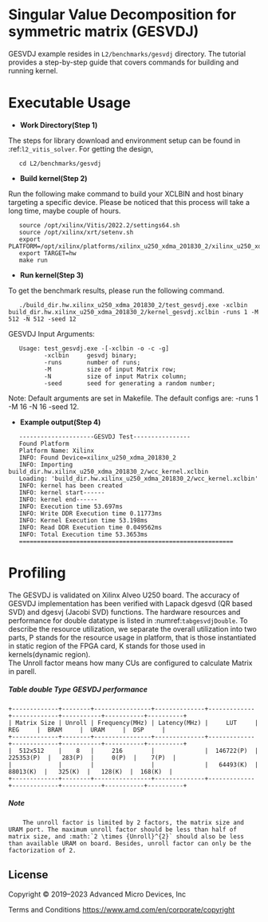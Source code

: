 Singular Value Decomposition for symmetric matrix (GESVDJ)
==========================================================

GESVDJ example resides in ``L2/benchmarks/gesvdj`` directory. The tutorial provides a step-by-step guide that covers commands for building and running kernel.

Executable Usage
================

* **Work Directory(Step 1)**

The steps for library download and environment setup can be found in :ref:`l2_vitis_solver`. For getting the design,

```
   cd L2/benchmarks/gesvdj
```

* **Build kernel(Step 2)**

Run the following make command to build your XCLBIN and host binary targeting a specific device. Please be noticed that this process will take a long time, maybe couple of hours.

```
   source /opt/xilinx/Vitis/2022.2/settings64.sh
   source /opt/xilinx/xrt/setenv.sh
   export PLATFORM=/opt/xilinx/platforms/xilinx_u250_xdma_201830_2/xilinx_u250_xdma_201830_2.xpfm
   export TARGET=hw
   make run 
```

* **Run kernel(Step 3)**

To get the benchmark results, please run the following command.

```
   ./build_dir.hw.xilinx_u250_xdma_201830_2/test_gesvdj.exe -xclbin build_dir.hw.xilinx_u250_xdma_201830_2/kernel_gesvdj.xclbin -runs 1 -M 512 -N 512 -seed 12 
```

GESVDJ Input Arguments:

```
   Usage: test_gesvdj.exe -[-xclbin -o -c -g]
          -xclbin     gesvdj binary;
          -runs       number of runs; 
          -M          size of input Matrix row; 
          -N          size of input Matrix column;
          -seed       seed for generating a random number;
```

Note: Default arguments are set in Makefile. The default configs are: -runs 1 -M 16 -N 16 -seed 12. 

* **Example output(Step 4)** 

  
``` 
   ---------------------GESVDJ Test----------------
   Found Platform
   Platform Name: Xilinx
   INFO: Found Device=xilinx_u250_xdma_201830_2
   INFO: Importing build_dir.hw.xilinx_u250_xdma_201830_2/wcc_kernel.xclbin
   Loading: 'build_dir.hw.xilinx_u250_xdma_201830_2/wcc_kernel.xclbin'
   INFO: kernel has been created
   INFO: kernel start------
   INFO: kernel end------
   INFO: Execution time 53.697ms
   INFO: Write DDR Execution time 0.11773ms
   INFO: Kernel Execution time 53.198ms
   INFO: Read DDR Execution time 0.049562ms
   INFO: Total Execution time 53.3653ms
   ============================================================
```

Profiling 
=========

The GESVDJ is validated on Xilinx Alveo U250 board. 
The accuracy of GESVDJ implementation has been verified with Lapack dgesvd (QR based SVD) and dgesvj (Jacobi SVD) functions. 
The hardware resources and performance for double datatype is listed in :numref:`tabgesvdjDouble`.
To describe the resource utilization, we separate the overall utilization into two parts, P stands for the resource usage in platform, that is those instantiated in static region of the FPGA card, K stands for those used in kernels(dynamic region).  
The Unroll factor means how many CUs are configured to calculate Matrix in parell.


##### Table double Type GESVDJ performance

    +-------------+--------+----------------+--------------+-------------+-------------+-----------+-----------+----------+
    | Matrix Size | Unroll | Frequency(MHz) | Latency(MHz) |     LUT     |     REG     |  BRAM     |  URAM     |  DSP     |
    +-------------+--------+----------------+--------------+-------------+-------------+-----------+-----------+----------+
    |  512x512    |    8   |     216        |              |  146722(P)  |  225353(P)  |   283(P)  |     0(P)  |    7(P)  |
    |             |        |                |              |   64493(K)  |   88013(K)  |   325(K)  |   128(K)  |  168(K)  |
    +-------------+--------+----------------+--------------+-------------+-------------+-----------+-----------+----------+


##### Note
```
    The unroll factor is limited by 2 factors, the matrix size and URAM port. The maximum unroll factor should be less than half of matrix size, and :math:`2 \times {Unroll}^{2}` should also be less than available URAM on board. Besides, unroll factor can only be the factorization of 2.
```

## License

 Copyright © 2019–2023 Advanced Micro Devices, Inc

Terms and Conditions <https://www.amd.com/en/corporate/copyright>
